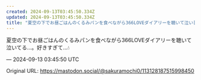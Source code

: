 ```yaml
---
created: 2024-09-13T03:45:50.334Z
updated: 2024-09-13T03:45:50.334Z
title: "夏空の下でお昼ごはんのくるみパンを食べながら366LOVEダイアリーを聴いて泣い[...]"
---
```


<p>夏空の下でお昼ごはんのくるみパンを食べながら366LOVEダイアリーを聴いて泣いてる…。好きすぎて…💧</p>

&mdash; 2024-09-13 03:45:50 UTC

Original URL: https://mastodon.social/@sakuramochi0/113128187515998450
